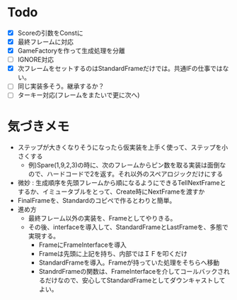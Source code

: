 # Todo
- [x] Scoreの引数をConstに
- [x] 最終フレームに対応
- [x] GameFactoryを作って生成処理を分離
- [ ] IGNORE対応
- [x] 次フレームをセットするのはStandardFrameだけでは。共通IFの仕事ではない。
- [ ] 同じ実装多そう。継承するか？
- [ ] ターキー対応(フレームをまたいで更に次へ)
 
# 気づきメモ
- ステップが大きくなりそうになったら仮実装を上手く使って、ステップを小さくする
  - 例)Spare(1,9,2,3)の時に、次のフレームからピン数を取る実装は面倒なので、ハードコードで2を返す。それ以外のスペアロジックだけにする
- 微妙 : 生成順序を先頭フレームから順になるようにできるTellNextFrameとするか、イミュータブルをとって、Create時にNextFrameを渡すか
- FinalFrameを、Standardのコピペで作るとわりと簡単。
- 進め方
  - 最終フレーム以外の実装を、Frameとしてやりきる。
  - その後、interfaceを導入して、StandardFrameとLastFrameを、多態で実現する。
    - FrameにFrameInterfaceを導入
    - Frameは先頭に上記を持ち、内部ではＩＦを叩くだけ
    - StandardFrameを導入。Frameが持っていた処理をそちらへ移動
    - StandrdFrameの関数は、FrameInterfaceを介してコールバックされるだけなので、安心してStandardFrameとしてダウンキャストしてよい。